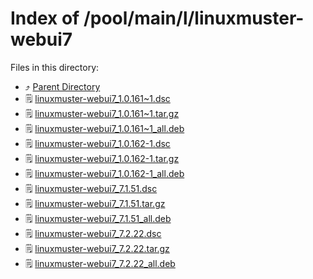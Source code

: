 
# Index of /pool/main/l/linuxmuster-webui7
Files in this directory:
- ⤴ [Parent Directory](../)
- 🗒 [linuxmuster-webui7_1.0.161~1.dsc](linuxmuster-webui7_1.0.161~1.dsc)
- 🗒 [linuxmuster-webui7_1.0.161~1.tar.gz](linuxmuster-webui7_1.0.161~1.tar.gz)
- 🗒 [linuxmuster-webui7_1.0.161~1_all.deb](linuxmuster-webui7_1.0.161~1_all.deb)
- 🗒 [linuxmuster-webui7_1.0.162-1.dsc](linuxmuster-webui7_1.0.162-1.dsc)
- 🗒 [linuxmuster-webui7_1.0.162-1.tar.gz](linuxmuster-webui7_1.0.162-1.tar.gz)
- 🗒 [linuxmuster-webui7_1.0.162-1_all.deb](linuxmuster-webui7_1.0.162-1_all.deb)
- 🗒 [linuxmuster-webui7_7.1.51.dsc](linuxmuster-webui7_7.1.51.dsc)
- 🗒 [linuxmuster-webui7_7.1.51.tar.gz](linuxmuster-webui7_7.1.51.tar.gz)
- 🗒 [linuxmuster-webui7_7.1.51_all.deb](linuxmuster-webui7_7.1.51_all.deb)
- 🗒 [linuxmuster-webui7_7.2.22.dsc](linuxmuster-webui7_7.2.22.dsc)
- 🗒 [linuxmuster-webui7_7.2.22.tar.gz](linuxmuster-webui7_7.2.22.tar.gz)
- 🗒 [linuxmuster-webui7_7.2.22_all.deb](linuxmuster-webui7_7.2.22_all.deb)
